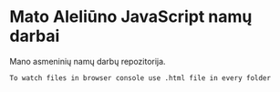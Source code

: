 # Mato Aleliūno JavaScript namų darbai
Mano asmeninių namų darbų repozitorija.
```bash
To watch files in browser console use .html file in every folder
```
